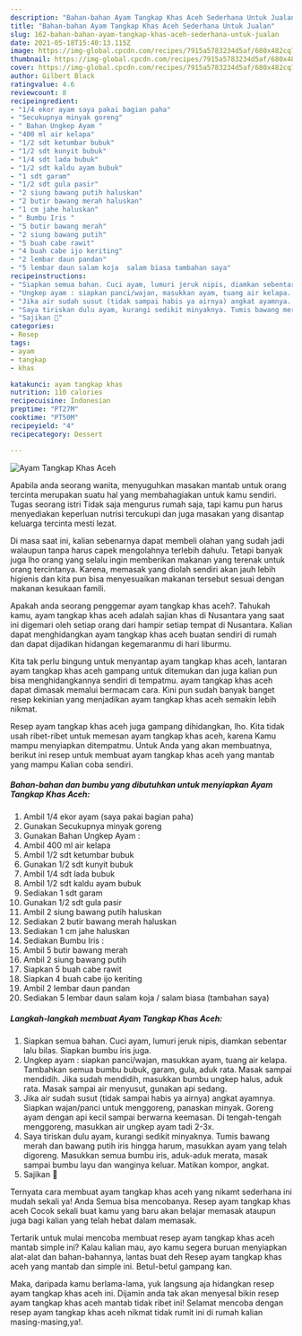 ```yaml
---
description: "Bahan-bahan Ayam Tangkap Khas Aceh Sederhana Untuk Jualan"
title: "Bahan-bahan Ayam Tangkap Khas Aceh Sederhana Untuk Jualan"
slug: 162-bahan-bahan-ayam-tangkap-khas-aceh-sederhana-untuk-jualan
date: 2021-05-18T15:40:13.115Z
image: https://img-global.cpcdn.com/recipes/7915a5783234d5af/680x482cq70/ayam-tangkap-khas-aceh-foto-resep-utama.jpg
thumbnail: https://img-global.cpcdn.com/recipes/7915a5783234d5af/680x482cq70/ayam-tangkap-khas-aceh-foto-resep-utama.jpg
cover: https://img-global.cpcdn.com/recipes/7915a5783234d5af/680x482cq70/ayam-tangkap-khas-aceh-foto-resep-utama.jpg
author: Gilbert Black
ratingvalue: 4.6
reviewcount: 8
recipeingredient:
- "1/4 ekor ayam saya pakai bagian paha"
- "Secukupnya minyak goreng"
- " Bahan Ungkep Ayam "
- "400 ml air kelapa"
- "1/2 sdt ketumbar bubuk"
- "1/2 sdt kunyit bubuk"
- "1/4 sdt lada bubuk"
- "1/2 sdt kaldu ayam bubuk"
- "1 sdt garam"
- "1/2 sdt gula pasir"
- "2 siung bawang putih haluskan"
- "2 butir bawang merah haluskan"
- "1 cm jahe haluskan"
- " Bumbu Iris "
- "5 butir bawang merah"
- "2 siung bawang putih"
- "5 buah cabe rawit"
- "4 buah cabe ijo keriting"
- "2 lembar daun pandan"
- "5 lembar daun salam koja  salam biasa tambahan saya"
recipeinstructions:
- "Siapkan semua bahan. Cuci ayam, lumuri jeruk nipis, diamkan sebentar lalu bilas. Siapkan bumbu iris juga."
- "Ungkep ayam : siapkan panci/wajan, masukkan ayam, tuang air kelapa. Tambahkan semua bumbu bubuk, garam, gula, aduk rata. Masak sampai mendidih. Jika sudah mendidih, masukkan bumbu ungkep halus, aduk rata. Masak sampai air menyusut, gunakan api sedang."
- "Jika air sudah susut (tidak sampai habis ya airnya) angkat ayamnya. Siapkan wajan/panci untuk menggoreng, panaskan minyak. Goreng ayam dengan api kecil sampai berwarna keemasan. Di tengah-tengah menggoreng, masukkan air ungkep ayam tadi 2-3x."
- "Saya tiriskan dulu ayam, kurangi sedikit minyaknya. Tumis bawang merah dan bawang putih iris hingga harum, masukkan ayam yang telah digoreng. Masukkan semua bumbu iris, aduk-aduk merata, masak sampai bumbu layu dan wanginya keluar. Matikan kompor, angkat."
- "Sajikan 💜"
categories:
- Resep
tags:
- ayam
- tangkap
- khas

katakunci: ayam tangkap khas 
nutrition: 110 calories
recipecuisine: Indonesian
preptime: "PT27M"
cooktime: "PT50M"
recipeyield: "4"
recipecategory: Dessert

---
```



![Ayam Tangkap Khas Aceh](https://img-global.cpcdn.com/recipes/7915a5783234d5af/680x482cq70/ayam-tangkap-khas-aceh-foto-resep-utama.jpg)

Apabila anda seorang wanita, menyuguhkan masakan mantab untuk orang tercinta merupakan suatu hal yang membahagiakan untuk kamu sendiri. Tugas seorang istri Tidak saja mengurus rumah saja, tapi kamu pun harus menyediakan keperluan nutrisi tercukupi dan juga masakan yang disantap keluarga tercinta mesti lezat.

Di masa  saat ini, kalian sebenarnya dapat membeli olahan yang sudah jadi walaupun tanpa harus capek mengolahnya terlebih dahulu. Tetapi banyak juga lho orang yang selalu ingin memberikan makanan yang terenak untuk orang tercintanya. Karena, memasak yang diolah sendiri akan jauh lebih higienis dan kita pun bisa menyesuaikan makanan tersebut sesuai dengan makanan kesukaan famili. 



Apakah anda seorang penggemar ayam tangkap khas aceh?. Tahukah kamu, ayam tangkap khas aceh adalah sajian khas di Nusantara yang saat ini digemari oleh setiap orang dari hampir setiap tempat di Nusantara. Kalian dapat menghidangkan ayam tangkap khas aceh buatan sendiri di rumah dan dapat dijadikan hidangan kegemaranmu di hari liburmu.

Kita tak perlu bingung untuk menyantap ayam tangkap khas aceh, lantaran ayam tangkap khas aceh gampang untuk ditemukan dan juga kalian pun bisa menghidangkannya sendiri di tempatmu. ayam tangkap khas aceh dapat dimasak memalui bermacam cara. Kini pun sudah banyak banget resep kekinian yang menjadikan ayam tangkap khas aceh semakin lebih nikmat.

Resep ayam tangkap khas aceh juga gampang dihidangkan, lho. Kita tidak usah ribet-ribet untuk memesan ayam tangkap khas aceh, karena Kamu mampu menyiapkan ditempatmu. Untuk Anda yang akan membuatnya, berikut ini resep untuk membuat ayam tangkap khas aceh yang mantab yang mampu Kalian coba sendiri.

<!--inarticleads1-->

##### Bahan-bahan dan bumbu yang dibutuhkan untuk menyiapkan Ayam Tangkap Khas Aceh:

1. Ambil 1/4 ekor ayam (saya pakai bagian paha)
1. Gunakan Secukupnya minyak goreng
1. Gunakan  Bahan Ungkep Ayam :
1. Ambil 400 ml air kelapa
1. Ambil 1/2 sdt ketumbar bubuk
1. Gunakan 1/2 sdt kunyit bubuk
1. Ambil 1/4 sdt lada bubuk
1. Ambil 1/2 sdt kaldu ayam bubuk
1. Sediakan 1 sdt garam
1. Gunakan 1/2 sdt gula pasir
1. Ambil 2 siung bawang putih haluskan
1. Sediakan 2 butir bawang merah haluskan
1. Sediakan 1 cm jahe haluskan
1. Sediakan  Bumbu Iris :
1. Ambil 5 butir bawang merah
1. Ambil 2 siung bawang putih
1. Siapkan 5 buah cabe rawit
1. Siapkan 4 buah cabe ijo keriting
1. Ambil 2 lembar daun pandan
1. Sediakan 5 lembar daun salam koja / salam biasa (tambahan saya)




<!--inarticleads2-->

##### Langkah-langkah membuat Ayam Tangkap Khas Aceh:

1. Siapkan semua bahan. Cuci ayam, lumuri jeruk nipis, diamkan sebentar lalu bilas. Siapkan bumbu iris juga.
1. Ungkep ayam : siapkan panci/wajan, masukkan ayam, tuang air kelapa. Tambahkan semua bumbu bubuk, garam, gula, aduk rata. Masak sampai mendidih. Jika sudah mendidih, masukkan bumbu ungkep halus, aduk rata. Masak sampai air menyusut, gunakan api sedang.
1. Jika air sudah susut (tidak sampai habis ya airnya) angkat ayamnya. Siapkan wajan/panci untuk menggoreng, panaskan minyak. Goreng ayam dengan api kecil sampai berwarna keemasan. Di tengah-tengah menggoreng, masukkan air ungkep ayam tadi 2-3x.
1. Saya tiriskan dulu ayam, kurangi sedikit minyaknya. Tumis bawang merah dan bawang putih iris hingga harum, masukkan ayam yang telah digoreng. Masukkan semua bumbu iris, aduk-aduk merata, masak sampai bumbu layu dan wanginya keluar. Matikan kompor, angkat.
1. Sajikan 💜




Ternyata cara membuat ayam tangkap khas aceh yang nikamt sederhana ini mudah sekali ya! Anda Semua bisa mencobanya. Resep ayam tangkap khas aceh Cocok sekali buat kamu yang baru akan belajar memasak ataupun juga bagi kalian yang telah hebat dalam memasak.

Tertarik untuk mulai mencoba membuat resep ayam tangkap khas aceh mantab simple ini? Kalau kalian mau, ayo kamu segera buruan menyiapkan alat-alat dan bahan-bahannya, lantas buat deh Resep ayam tangkap khas aceh yang mantab dan simple ini. Betul-betul gampang kan. 

Maka, daripada kamu berlama-lama, yuk langsung aja hidangkan resep ayam tangkap khas aceh ini. Dijamin anda tak akan menyesal bikin resep ayam tangkap khas aceh mantab tidak ribet ini! Selamat mencoba dengan resep ayam tangkap khas aceh nikmat tidak rumit ini di rumah kalian masing-masing,ya!.

